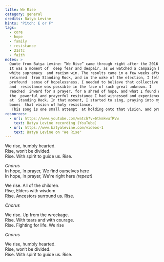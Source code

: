 ```yaml
---
title: We Rise
category: general
credits: Batya Levine
hints: "Pitch: E or F"
tags:
  - core
  - hope
  - family
  - resistance
  - 21stc
  - faith
notes: >
  Quote from Batya Levine: “We Rise” came through right after the 2016 election.
  It was a moment of  deep fear and despair, as we watched a campaign built on
  white supremacy  and racism win. The results came in a few weeks after I had
  returned  from Standing Rock, and in the wake of the election, I felt a
  profound  sense of hopelessness. I needed to believe that collective power
  and  resistance was possible in the face of such great unknown. I
  reached  inward for a prayer, for a shred of hope, and what I found was
  the  powerful and prayerful resistance I had witnessed and experienced
  at  Standing Rock. In that moment, I started to sing, praying into my
  bones  that vision of holy resistance. 
   This song is one small attempt  at holding onto that vision, and praying it into our collective bones.  Since 2016 we’ve been through so much. This song feels as potent for me  today as it did when it came to me. In this time when white supremacy  and fascism are so clearly lifting their heads, may we truly center the  resistance and vision of Black folks, Indigenous and Native peoples,  communities of color, immigrants and refugees. May we believe in our  collective power and resilience, and learn to LIVE it, as we work to  dismantle the oppressive forces within ourselves and in the world around  us. No matter what struggles lie ahead, may we keep fighting and rising  for and with each other. 
resources:
  - url: https://www.youtube.com/watch?v=6tkmkwufRVw
    text: Batya Levine recording (YouTube)
  - url: https://www.batyalevine.com/videos-1
    text: Batya Levine on "We Rise"
---
```

We rise, humbly hearted.\
Rise, won′t be divided.\
Rise. With spirit to guide us. Rise.  

*Chorus*\
In hope, In prayer, We find ourselves here\
In hope, In prayer, We're right here *(repeat)*  

We rise. All of the children.\
Rise, Elders with wisdom.\
Rise. Ancestors surround us. Rise.   

*Chorus*

We rise. Up from the wreckage.\
Rise. With tears and with courage.\
Rise. Fighting for life. We rise  

*Chorus*  

We rise, humbly hearted.\
Rise, won′t be divided.\
Rise. With spirit to guide us. Rise.
